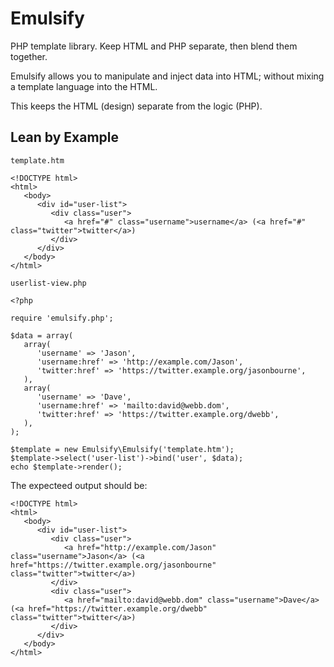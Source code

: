 Emulsify
===
PHP template library. Keep HTML and PHP separate, then blend them together.

Emulsify allows you to manipulate and inject data into HTML; without mixing a template language into the HTML.

This keeps the HTML (design) separate from the logic (PHP).

Lean by Example
---
`template.htm`
```
<!DOCTYPE html>
<html>
   <body>
      <div id="user-list">
         <div class="user">
            <a href="#" class="username">username</a> (<a href="#" class="twitter">twitter</a>)
         </div>
      </div>
   </body>
</html>
```

`userlist-view.php`
```
<?php

require 'emulsify.php';

$data = array(
   array(
      'username' => 'Jason',
      'username:href' => 'http://example.com/Jason',
      'twitter:href' => 'https://twitter.example.org/jasonbourne',
   ),
   array(
      'username' => 'Dave',
      'username:href' => 'mailto:david@webb.dom',
      'twitter:href' => 'https://twitter.example.org/dwebb',
   ),
);

$template = new Emulsify\Emulsify('template.htm');
$template->select('user-list')->bind('user', $data);
echo $template->render();
```

The expecteed output should be:
```
<!DOCTYPE html>
<html>
   <body>
      <div id="user-list">
         <div class="user">
            <a href="http://example.com/Jason" class="username">Jason</a> (<a href="https://twitter.example.org/jasonbourne" class="twitter">twitter</a>)
         </div>
         <div class="user">
            <a href="mailto:david@webb.dom" class="username">Dave</a> (<a href="https://twitter.example.org/dwebb" class="twitter">twitter</a>)
         </div>
      </div>
   </body>
</html>
```

